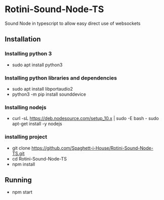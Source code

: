 # Rotini-Sound-Node-TS
Sound Node in typescript to allow easy direct use of websockets

## Installation

### Installing python 3
- sudo apt install python3
### Installing python libraries and dependencies
- sudo apt install libportaudio2
- python3 -m pip install sounddevice

### Installing nodejs
- curl -sL https://deb.nodesource.com/setup_10.x | sudo -E bash -
sudo apt-get install -y nodejs

### installing project
- git clone https://github.com/Spaghett-i-House/Rotini-Sound-Node-TS.git
- cd Rotini-Sound-Node-TS
- npm install

## Running
- npm start